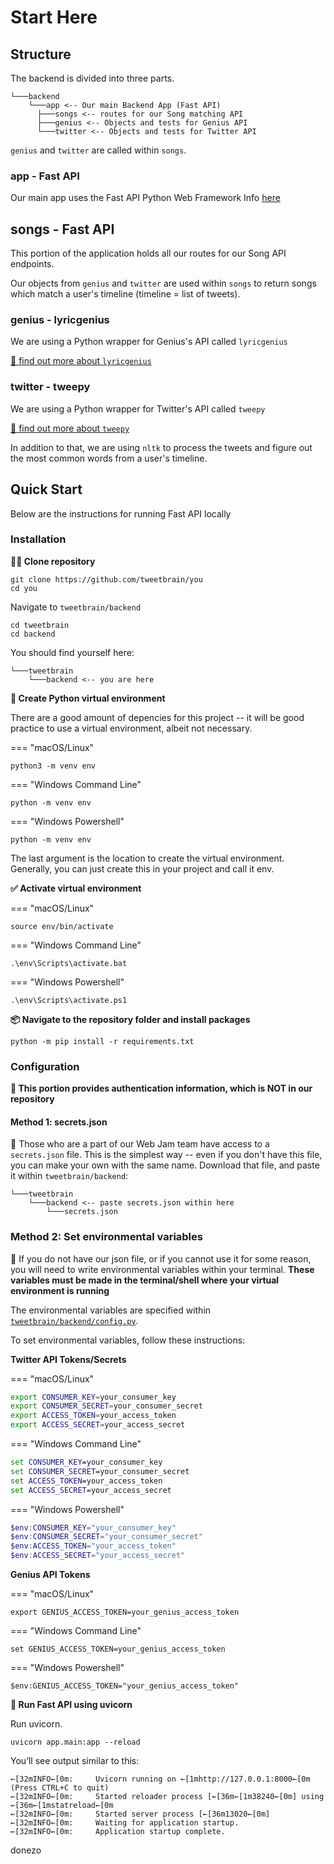 # Start Here

## Structure

The backend is divided into three parts.
```
└───backend
    └───app <-- Our main Backend App (Fast API)
      ├───songs <-- routes for our Song matching API
      ├───genius <-- Objects and tests for Genius API
      └───twitter <-- Objects and tests for Twitter API
```
`genius` and `twitter` are called within `songs`.

### app - Fast API
Our main app uses the Fast API Python Web Framework
Info [here](https://docs.tweetbrain.tisuela.com/backend/fastapi/)

## songs - Fast API
This portion of the application holds all our routes for our Song API endpoints.

Our objects from `genius` and `twitter` are used within `songs` to return songs which match a user's timeline (timeline = list of tweets).

### genius - lyricgenius

We are using a Python wrapper for Genius's API called `lyricgenius`

[🧠 find out more about `lyricgenius`](https://lyricsgenius.readthedocs.io/en/master/)

### twitter - tweepy

We are using a Python wrapper for Twitter's API called `tweepy`

[🧠 find out more about `tweepy`](http://docs.tweepy.org/en/latest/)

In addition to that, we are using `nltk` to process the tweets and figure out the most common words from a user's timeline.


## Quick Start
Below are the instructions for running Fast API locally

### Installation
**👩‍👧 Clone repository**
```
git clone https://github.com/tweetbrain/you
cd you
```

Navigate to `tweetbrain/backend`
```
cd tweetbrain
cd backend
```

You should find yourself here:
```
└───tweetbrain
    └───backend <-- you are here
```

**🐍 Create Python virtual environment**

There are a good amount of depencies for this project -- it will be good practice to use a virtual environment, albeit not necessary.

=== "macOS/Linux"

  ```
  python3 -m venv env
  ```

=== "Windows Command Line"

  ```
  python -m venv env
  ```

=== "Windows Powershell"

  ```
  python -m venv env
  ```

The last argument is the location to create the virtual environment. Generally, you can just create this in your project and call it env.


**✅ Activate virtual environment**

=== "macOS/Linux"
  ```
  source env/bin/activate
  ```
=== "Windows Command Line"

  ```
  .\env\Scripts\activate.bat
  ```
=== "Windows Powershell"
  ```
  .\env\Scripts\activate.ps1
  ```


**📦 Navigate to the repository folder and install packages**

```
python -m pip install -r requirements.txt
```


### Configuration
**🔐 This portion provides authentication information, which is NOT in our repository**

#### Method 1: secrets.json

💾 Those who are a part of our Web Jam team have access to a `secrets.json` file. This is the simplest way -- even if you don't have this file, you can make your own with the same name.
Download that file, and paste it within `tweetbrain/backend`:
```
└───tweetbrain
    └───backend <-- paste secrets.json within here
        └───secrets.json
```

### Method 2: Set environmental variables

🌳 If you do not have our json file, or if you cannot use it for some reason, you will need to write environmental variables within your terminal. **These variables must be made in the terminal/shell where your virtual environment is running**

The environmental variables are specified within [`tweetbrain/backend/config.py`](https://github.com/tweetbrain/you/blob/main/tweetbrain/backend/app/config.py).

To set environmental variables, follow these instructions:

**Twitter API Tokens/Secrets**

=== "macOS/Linux"
  ``` bash
  export CONSUMER_KEY=your_consumer_key
  export CONSUMER_SECRET=your_consumer_secret
  export ACCESS_TOKEN=your_access_token
  export ACCESS_SECRET=your_access_secret
  ```
=== "Windows Command Line"
  ``` bat
  set CONSUMER_KEY=your_consumer_key
  set CONSUMER_SECRET=your_consumer_secret
  set ACCESS_TOKEN=your_access_token
  set ACCESS_SECRET=your_access_secret
  ```
=== "Windows Powershell"
  ``` powershell
  $env:CONSUMER_KEY="your_consumer_key"
  $env:CONSUMER_SECRET="your_consumer_secret"
  $env:ACCESS_TOKEN="your_access_token"
  $env:ACCESS_SECRET="your_access_secret"
  ```

**Genius API Tokens**

=== "macOS/Linux"
  ```
  export GENIUS_ACCESS_TOKEN=your_genius_access_token
  ```
=== "Windows Command Line"
  ```
  set GENIUS_ACCESS_TOKEN=your_genius_access_token
  ```
=== "Windows Powershell"
  ```
  $env:GENIUS_ACCESS_TOKEN="your_genius_access_token"
  ```


**🦄 Run Fast API using uvicorn**

Run uvicorn.
```
uvicorn app.main:app --reload
```

You’ll see output similar to this:

```
←[32mINFO←[0m:     Uvicorn running on ←[1mhttp://127.0.0.1:8000←[0m (Press CTRL+C to quit)
←[32mINFO←[0m:     Started reloader process [←[36m←[1m38240←[0m] using ←[36m←[1mstatreload←[0m
←[32mINFO←[0m:     Started server process [←[36m13020←[0m]
←[32mINFO←[0m:     Waiting for application startup.
←[32mINFO←[0m:     Application startup complete.
```
donezo
